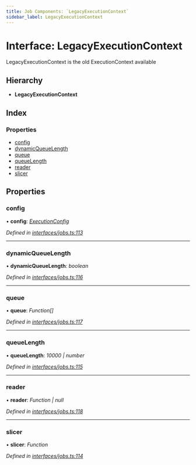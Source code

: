 ```yaml
---
title: Job Components: `LegacyExecutionContext`
sidebar_label: LegacyExecutionContext
---
```


# Interface: LegacyExecutionContext

LegacyExecutionContext is the old ExecutionContext available

## Hierarchy

* **LegacyExecutionContext**

## Index

### Properties

* [config](legacyexecutioncontext.md#config)
* [dynamicQueueLength](legacyexecutioncontext.md#dynamicqueuelength)
* [queue](legacyexecutioncontext.md#queue)
* [queueLength](legacyexecutioncontext.md#queuelength)
* [reader](legacyexecutioncontext.md#reader)
* [slicer](legacyexecutioncontext.md#slicer)

## Properties

###  config

• **config**: *[ExecutionConfig](executionconfig.md)*

*Defined in [interfaces/jobs.ts:113](https://github.com/terascope/teraslice/blob/d2d877b60/packages/job-components/src/interfaces/jobs.ts#L113)*

___

###  dynamicQueueLength

• **dynamicQueueLength**: *boolean*

*Defined in [interfaces/jobs.ts:116](https://github.com/terascope/teraslice/blob/d2d877b60/packages/job-components/src/interfaces/jobs.ts#L116)*

___

###  queue

• **queue**: *Function[]*

*Defined in [interfaces/jobs.ts:117](https://github.com/terascope/teraslice/blob/d2d877b60/packages/job-components/src/interfaces/jobs.ts#L117)*

___

###  queueLength

• **queueLength**: *10000 | number*

*Defined in [interfaces/jobs.ts:115](https://github.com/terascope/teraslice/blob/d2d877b60/packages/job-components/src/interfaces/jobs.ts#L115)*

___

###  reader

• **reader**: *Function | null*

*Defined in [interfaces/jobs.ts:118](https://github.com/terascope/teraslice/blob/d2d877b60/packages/job-components/src/interfaces/jobs.ts#L118)*

___

###  slicer

• **slicer**: *Function*

*Defined in [interfaces/jobs.ts:114](https://github.com/terascope/teraslice/blob/d2d877b60/packages/job-components/src/interfaces/jobs.ts#L114)*
